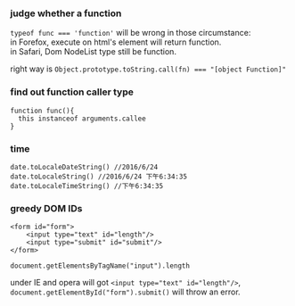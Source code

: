 ### judge whether a function

`typeof func === 'function'` will be wrong in those circumstance:  
in Forefox, execute on html's <object> element will return function.  
in Safari, Dom NodeList type still be function.  

right way is  `Object.prototype.toString.call(fn) === "[object Function]"`


### find out function caller type

```
function func(){
  this instanceof arguments.callee
}
```

### time

```
date.toLocaleDateString() //2016/6/24
date.toLocaleString() //2016/6/24 下午6:34:35
date.toLocaleTimeString() //下午6:34:35
```


### greedy DOM IDs

```
<form id="form">
    <input type="text" id="length"/>
    <input type="submit" id="submit"/>
</form>
```

```
document.getElementsByTagName("input").length
```

under IE and opera will got `<input type="text" id="length"/>`, `document.getElementById("form").submit()` will throw an error.



